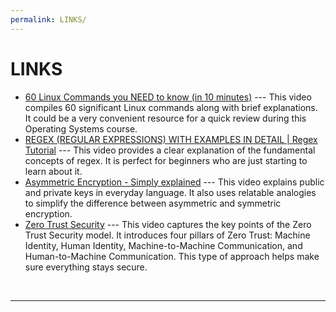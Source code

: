 ```yaml
---
permalink: LINKS/
---
```


# LINKS

* [60 Linux Commands you NEED to know (in 10 minutes)](https://www.youtube.com/watch?v=gd7BXuUQ91w&ab_channel=NetworkChuck) --- 
This video compiles 60 significant Linux commands along with brief explanations. It could be a very convenient resource for a quick review during this Operating Systems course.
* [REGEX (REGULAR EXPRESSIONS) WITH EXAMPLES IN DETAIL | Regex Tutorial](https://www.youtube.com/watch?v=9RksQ5YT7FM&ab_channel=CrackConcepts) --- 
This video provides a clear explanation of the fundamental concepts of regex. It is perfect for beginners who are just starting to learn about it.
* [Asymmetric Encryption - Simply explained](https://www.youtube.com/watch?v=AQDCe585Lnc) ---
This video explains public and private keys in everyday language. It also uses relatable analogies to simplify the difference between asymmetric and symmetric encryption.
* [Zero Trust Security](https://www.youtube.com/watch?v=FCWl-1Q-GIQ) ---
This video captures the key points of the Zero Trust Security model. It introduces four pillars of Zero Trust: Machine Identity, Human Identity, Machine-to-Machine Communication, and Human-to-Machine Communication. This type of approach helps make sure everything stays secure.
<br>
<hr>

